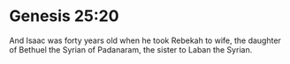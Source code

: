 # Genesis 25:20

And Isaac was forty years old when he took Rebekah to wife, the daughter of Bethuel the Syrian of Padanaram, the sister to Laban the Syrian.